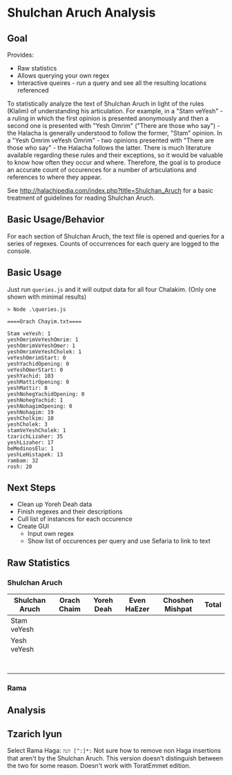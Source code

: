 # Shulchan Aruch Analysis

## Goal
Provides:
* Raw statistics
* Allows querying your own regex
* Interactive queires - run a query and see all the resulting locations referenced

To statistically analyze the text of Shulchan Aruch in light of the rules (Klalim) of understanding his articulation. For example, in a "Stam veYesh" - a ruling in which the first opinion is presented anonymously and then a second one is presented with "Yesh Omrim" ("There are those who say") - the Halacha is generally understood to follow the former, "Stam" opinion. In a "Yesh Omrim veYesh Omrim" - two opinions presented with "There are those who say" - the Halacha follows the latter. There is much literature available regarding these rules and their exceptions, so it would be valuable to know how often they occur and where. Therefore, the goal is to produce an accurate count of occurences for a number of articulations and references to where they appear.

See http://halachipedia.com/index.php?title=Shulchan_Aruch for a basic treatment of guidelines for reading Shulchan Aruch.


## Basic Usage/Behavior

For each section of Shulchan Aruch, the text file is opened and queries for a series of regexes. Counts of occurrences for each query are logged to the console.

## Basic Usage
Just run `queries.js` and it will output data for all four Chalakim. (Only one shown with minimal results)
```
> Node .\queries.js

====Orach Chayim.txt====

Stam veYesh: 1
yeshOmrimVeYeshOmrim: 1
yeshOmrimVeYeshOmer: 1
yeshOmrimVeYeshCholek: 1
veYeshOmrimStart: 0
yeshYachidOpening: 0
veYeshOmerStart: 0
yeshYachid: 103
yeshMattirOpening: 0
yeshMattir: 8
yeshNohegYachidOpening: 0
yeshNohegYachid: 1
yeshNohagimOpening: 0
yeshNohagim: 19
yeshCholkim: 10
yeshCholek: 3
stamVeYeshCholek: 1
tzarichLizaher: 35
yeshLizaher: 17
beMedinosElu: 1
yeshLeHistapek: 13
rambam: 32
rosh: 20
```
## Next Steps
* Clean up Yoreh Deah data
* Finish regexes and their descriptions
* Cull list of instances for each occurence
* Create GUI
  * Input own regex
  * Show list of occurences per query and use Sefaria to link to text

## Raw Statistics

### Shulchan Aruch

| Shulchan Aruch | Orach Chaim | Yoreh Deah | Even HaEzer | Choshen Mishpat | Total |
|----------------|-------------|------------|-------------|-------------------|-------|
| Stam veYesh    |             |            |             |                   |       |
| Yesh veYesh    |             |            |             |                   |       |
|                |             |            |             |                   |       |
|                |             |            |             |                   |       |
|                |             |            |             |                   |       |
|                |             |            |             |                   |       |
|                |             |            |             |                   |       |
|                |             |            |             |                   |       |
|                |             |            |             |                   |       |

### Rama

## Analysis


## Tzarich Iyun
Select Rama Haga: ```הגה [^:]*:``` Not sure how to remove non Haga insertions that aren't by the Shulchan Aruch. This version doesn't distinguish between the two for some reason. Doesn't work with ToratEmmet edition.

